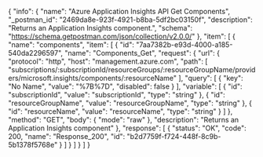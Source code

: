 {
  "info": {
    "name": "Azure Application Insights API Get Components",
    "_postman_id": "2469da8e-923f-4921-b8ba-5df2bc03150f",
    "description": "Returns an Application Insights component.",
    "schema": "https://schema.getpostman.com/json/collection/v2.0.0/"
  },
  "item": [
    {
      "name": "components",
      "item": [
        {
          "id": "7aa7382b-e93d-4000-a185-540da2296597",
          "name": "Components_Get",
          "request": {
            "url": {
              "protocol": "http",
              "host": "management.azure.com",
              "path": [
                "subscriptions/:subscriptionId/resourceGroups/:resourceGroupName/providers/microsoft.insights/components/:resourceName"
              ],
              "query": [
                {
                  "key": "No Name",
                  "value": "%7B%7D",
                  "disabled": false
                }
              ],
              "variable": [
                {
                  "id": "subscriptionId",
                  "value": "subscriptionId",
                  "type": "string"
                },
                {
                  "id": "resourceGroupName",
                  "value": "resourceGroupName",
                  "type": "string"
                },
                {
                  "id": "resourceName",
                  "value": "resourceName",
                  "type": "string"
                }
              ]
            },
            "method": "GET",
            "body": {
              "mode": "raw"
            },
            "description": "Returns an Application Insights component"
          },
          "response": [
            {
              "status": "OK",
              "code": 200,
              "name": "Response_200",
              "id": "b2d7759f-f724-448f-8c9b-5b1378f5768e"
            }
          ]
        }
      ]
    }
  ]
}